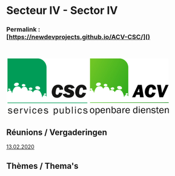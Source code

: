 <link rel="stylesheet" href="kult.css">

# Secteur IV - Sector IV

### Permalink :<br>[https://newdevprojects.github.io/ACV-CSC/]()

&nbsp;

![](Logo_CSC-SP.png) ![](Logo_ACV-OD.png)

## Réunions / Vergaderingen

[13.02.2020](20200213.md)

## Thèmes / Thema's







